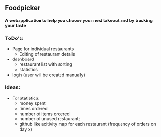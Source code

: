 ## Foodpicker

#### A webapplication to help you choose your next takeout and by tracking your taste


### ToDo's:
- Page for individual restaurants
  - Editing of restaurant details
- dashboard
  - restaurant list with sorting
  - statistics
- login (user will be created manually)


### Ideas:
- For statistics:
  - money spent
  - times ordered
  - number of items ordered
  - number of unused restaurants
  - github like acitivity map for each restaurant (frequency of orders on day x)